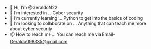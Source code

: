 - 👋 Hi, I’m @GeraldoM22
- 👀 I’m interested in ... Cyber security 
- 🌱 I’m currently learning ... Python to get into the basics of coding 
- 💞️ I’m looking to collaborate on ... Anything that can teach me more about cyber security 
- 📫 How to reach me ... You can reach me via Email- Geraldo098335@gmail.com

<!---
GeraldoM22/GeraldoM22 is a ✨ special ✨ repository because its `README.md` (this file) appears on your GitHub profile.
You can click the Preview link to take a look at your changes.
--->
